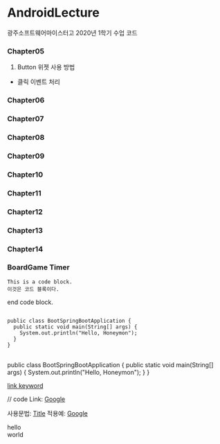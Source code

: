 # AndroidLecture
광주소프트웨어마이스터고 2020년 1학기 수업 코드

### Chapter05
1. Button 위젯 사용 방법
  * 클릭 이벤트 처리
### Chapter06
### Chapter07
### Chapter08
### Chapter09
### Chapter10
### Chapter11
### Chapter12
### Chapter13
### Chapter14
### BoardGame Timer


    This is a code block.
    이것은 코드 블록이다.
    
end code block.

<pre>
<code>
public class BootSpringBootApplication {
  public static void main(String[] args) {
    System.out.println("Hello, Honeymon");
  }
}
</code>
</pre>

public class BootSpringBootApplication {
  public static void main(String[] args) {
    System.out.println("Hello, Honeymon");
  }
}

[link keyword][id]

[id]: URL "Optional Title here"

// code
Link: [Google][googlelink]

[googlelink]: https://google.com "Go google"


사용문법: [Title](link)
적용예: [Google](https://google.com, "google link")

hello   
world
